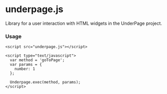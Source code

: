 # underpage.js
Library for a user interaction with HTML widgets in the UnderPage project.

### Usage

    <script src="underpage.js"></script>

    <script type="text/javascript">
      var method = 'goToPage';
      var params = {
        number: 1
      };

      Underpage.exec(method, params);
    </script>